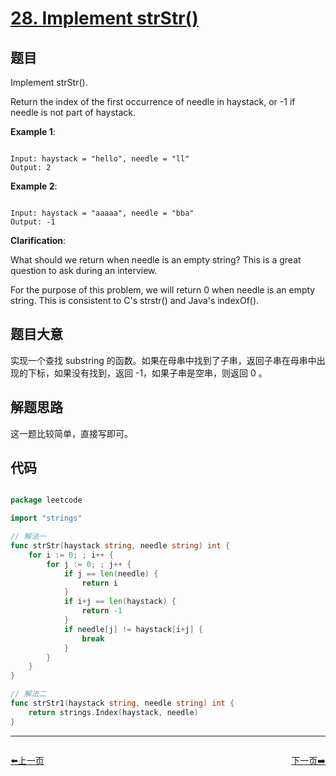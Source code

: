 # [28. Implement strStr()](https://leetcode.com/problems/implement-strstr/)

## 题目

Implement strStr().

Return the index of the first occurrence of needle in haystack, or -1 if needle is not part of haystack.


**Example 1**:

```

Input: haystack = "hello", needle = "ll"
Output: 2

```

**Example 2**:

```

Input: haystack = "aaaaa", needle = "bba"
Output: -1

```

**Clarification**:  

What should we return when needle is an empty string? This is a great question to ask during an interview.

For the purpose of this problem, we will return 0 when needle is an empty string. This is consistent to C's strstr() and Java's indexOf().

## 题目大意


实现一个查找 substring 的函数。如果在母串中找到了子串，返回子串在母串中出现的下标，如果没有找到，返回 -1，如果子串是空串，则返回 0 。

## 解题思路

这一题比较简单，直接写即可。

## 代码

```go

package leetcode

import "strings"

// 解法一
func strStr(haystack string, needle string) int {
	for i := 0; ; i++ {
		for j := 0; ; j++ {
			if j == len(needle) {
				return i
			}
			if i+j == len(haystack) {
				return -1
			}
			if needle[j] != haystack[i+j] {
				break
			}
		}
	}
}

// 解法二
func strStr1(haystack string, needle string) int {
	return strings.Index(haystack, needle)
}


```













----------------------------------------------
<div style="display: flex;justify-content: space-between;align-items: center;">
<p><a href="https://books.halfrost.com/leetcode/ChapterFour/0027.Remove-Element/">⬅️上一页</a></p>
<p><a href="https://books.halfrost.com/leetcode/ChapterFour/0029.Divide-Two-Integers/">下一页➡️</a></p>
</div>
